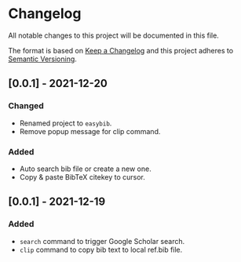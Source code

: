 # Changelog
All notable changes to this project will be documented in this file.

The format is based on [Keep a Changelog](https://keepachangelog.com/en/1.0.0/) and this project adheres to [Semantic Versioning](https://semver.org/spec/v2.0.0.html).

## [0.0.1] - 2021-12-20
### Changed
- Renamed project to `easybib`.
- Remove popup message for clip command.

### Added
- Auto search bib file or create a new one.
- Copy & paste BibTeX citekey to cursor.

## [0.0.1] - 2021-12-19
### Added
- `search` command to trigger Google Scholar search.
- `clip` command to copy bib text to local ref.bib file.

